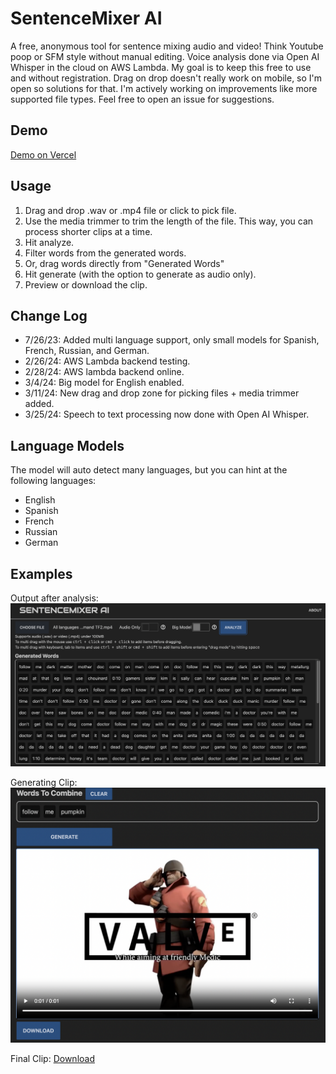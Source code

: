 # SentenceMixer AI

A free, anonymous tool for sentence mixing audio and video! Think Youtube poop or SFM style without manual editing.
Voice analysis done via Open AI Whisper in the cloud on AWS Lambda. My goal is to keep this free to use and without registration.
Drag on drop doesn't really work on mobile, so I'm open so solutions for that. I'm actively working on improvements like more supported file types.
Feel free to open an issue for suggestions.

## Demo
[Demo on Vercel](https://sentencemixerai.vercel.app/)

## Usage
1. Drag and drop .wav or .mp4 file or click to pick file.
2. Use the media trimmer to trim the length of the file. This way, you can process shorter clips at a time.
3. Hit analyze.
4. Filter words from the generated words.
5. Or, drag words directly from "Generated Words"
6. Hit generate (with the option to generate as audio only).
7. Preview or download the clip.

## Change Log
- 7/26/23: Added multi language support, only small models for Spanish, French, Russian, and German.
- 2/26/24: AWS Lambda backend testing.
- 2/28/24: AWS lambda backend online.
- 3/4/24: Big model for English enabled.
- 3/11/24: New drag and drop zone for picking files + media trimmer added.
- 3/25/24: Speech to text processing now done with Open AI Whisper.

## Language Models
The model will auto detect many languages, but you can hint at the following languages:
- English
- Spanish
- French
- Russian
- German

## Examples

Output after analysis:
![Main page](static/mainpage.png)


Generating Clip:
![Generated](static/generate.png)

Final Clip:
[Download](static/sampleclip.mp4)


